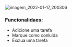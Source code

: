 <div aling="center">

![imagem_2022-01-17_200306](https://user-images.githubusercontent.com/72527935/149845869-daa2ddd4-2923-4a7b-bde1-76892ec2a34f.png)

</div>

### Funcionalidaes:

- Adicione uma tarefa
- Marque como conluída
- Exclua uma tarefa

